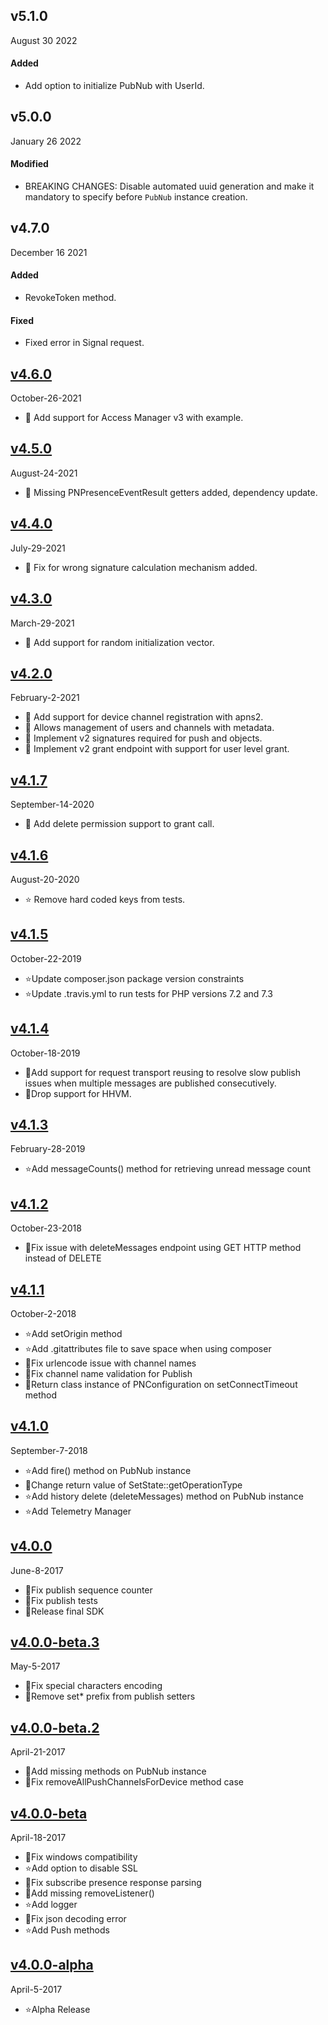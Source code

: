 ## v5.1.0
August 30 2022

#### Added
- Add option to initialize PubNub with UserId.

## v5.0.0
January 26 2022

#### Modified
- BREAKING CHANGES: Disable automated uuid generation and make it mandatory to specify before `PubNub` instance creation.

## v4.7.0
December 16 2021

#### Added
- RevokeToken method.

#### Fixed
- Fixed error in Signal request.

## [v4.6.0](https://github.com/pubnub/php/releases/tag/v4.6.0)
October-26-2021

- 🌟️ Add support for Access Manager v3 with example. 

## [v4.5.0](https://github.com/pubnub/php/releases/tag/v4.5.0)
August-24-2021

- 🌟️ Missing PNPresenceEventResult getters added, dependency update. 

## [v4.4.0](https://github.com/pubnub/php/releases/tag/v4.4.0)
July-29-2021

- 🌟️ Fix for wrong signature calculation mechanism added. 

## [v4.3.0](https://github.com/pubnub/php/releases/tag/v4.3.0)
March-29-2021

- 🌟️ Add support for random initialization vector. 

## [v4.2.0](https://github.com/pubnub/php/releases/tag/v4.2.0)
February-2-2021

- 🌟️ Add support for device channel registration with apns2. 
- 🌟️ Allows management of users and channels with metadata. 
- 🌟️ Implement v2 signatures required for push and objects. 
- 🌟️ Implement v2 grant endpoint with support for user level grant. 

## [v4.1.7](https://github.com/pubnub/php/releases/tag/v4.1.7)
September-14-2020

- 🌟️ Add delete permission support to grant call. 

## [v4.1.6](https://github.com/pubnub/php/releases/tag/v4.1.6)
August-20-2020

- ⭐️️ Remove hard coded keys from tests. 

## [v4.1.5](https://github.com/pubnub/php/tree/v4.1.5)
 October-22-2019

- ⭐Update composer.json package version constraints
- ⭐Update .travis.yml to run tests for PHP versions 7.2 and 7.3

## [v4.1.4](https://github.com/pubnub/php/tree/v4.1.4)
 October-18-2019

- 🐛Add support for request transport reusing to resolve slow publish issues when multiple messages are published consecutively.
- 🐛Drop support for HHVM.

## [v4.1.3](https://github.com/pubnub/php/tree/v4.1.3)
 February-28-2019

- ⭐Add messageCounts() method for retrieving unread message count

## [v4.1.2](https://github.com/pubnub/php/tree/v4.1.2)
 October-23-2018

- 🐛Fix issue with deleteMessages endpoint using GET HTTP method instead of DELETE

## [v4.1.1](https://github.com/pubnub/php/tree/v4.1.1)
 October-2-2018

- ⭐Add setOrigin method
- ⭐Add .gitattributes file to save space when using composer
- 🐛Fix urlencode issue with channel names
- 🐛Fix channel name validation for Publish
- 🐛Return class instance of PNConfiguration on setConnectTimeout method

## [v4.1.0](https://github.com/pubnub/php/tree/v4.1.0)
 September-7-2018

- ⭐Add fire() method on PubNub instance
- 🐛Change return value of SetState::getOperationType
- ⭐Add history delete (deleteMessages) method on PubNub instance
- ⭐Add Telemetry Manager

## [v4.0.0](https://github.com/pubnub/php/tree/v4.0.0)
 June-8-2017

- 🐛Fix publish sequence counter
- 🐛Fix publish tests
- 🐛Release final SDK

## [v4.0.0-beta.3](https://github.com/pubnub/php/tree/v4.0.0-beta.3)
 May-5-2017

- 🐛Fix special characters encoding
- 🐛Remove set* prefix from publish setters

## [v4.0.0-beta.2](https://github.com/pubnub/php/tree/v4.0.0-beta.2)
 April-21-2017

- 🐛Add missing methods on PubNub instance
- 🐛Fix removeAllPushChannelsForDevice method case

## [v4.0.0-beta](https://github.com/pubnub/php/tree/v4.0.0-beta)
 April-18-2017

- 🐛Fix windows compatibility
- ⭐Add option to disable SSL
- 🐛Fix subscribe presence response parsing
- 🐛Add missing removeListener()
- ⭐Add logger
- 🐛Fix json decoding error
- ⭐Add Push methods


## [v4.0.0-alpha](https://github.com/pubnub/php/tree/v4.0.0-alpha)
 April-5-2017

- ⭐Alpha Release
